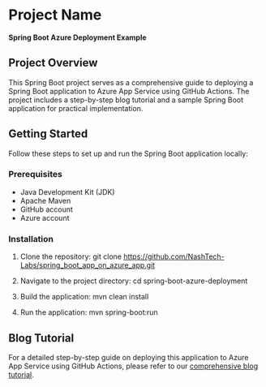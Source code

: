# Project Name

**Spring Boot Azure Deployment Example**

## Project Overview

This Spring Boot project serves as a comprehensive guide to deploying a Spring Boot application to Azure App Service using GitHub Actions. The project includes a step-by-step blog tutorial and a sample Spring Boot application for practical implementation.

## Getting Started

Follow these steps to set up and run the Spring Boot application locally:

### Prerequisites

- Java Development Kit (JDK)
- Apache Maven
- GitHub account
- Azure account

### Installation

1. Clone the repository:
git clone https://github.com/NashTech-Labs/spring_boot_app_on_azure_app.git

2. Navigate to the project directory:
cd spring-boot-azure-deployment

3. Build the application:
mvn clean install

4. Run the application:
mvn spring-boot:run


## Blog Tutorial

For a detailed step-by-step guide on deploying this application to Azure App Service using GitHub Actions, please refer to our [comprehensive blog tutorial](https://blog.nashtechglobal.com/a-comprehensive-guide-deploying-a-spring-boot-app-to-azure-app-service-using-github-actions/).




